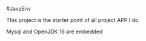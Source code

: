 #JavaEnv

This project is the starter point of all project APP I do.

Mysql and OpenJDK 16 are embedded